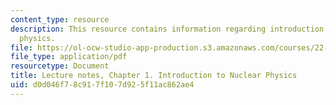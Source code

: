 ```yaml
---
content_type: resource
description: This resource contains information regarding introduction to nuclear
  physics.
file: https://ol-ocw-studio-app-production.s3.amazonaws.com/courses/22-02-introduction-to-applied-nuclear-physics-spring-2012/d0d046f78c917f107d925f11ac862ae4_MIT22_02S12_lec_ch1.pdf
file_type: application/pdf
resourcetype: Document
title: Lecture notes, Chapter 1. Introduction to Nuclear Physics
uid: d0d046f7-8c91-7f10-7d92-5f11ac862ae4
---
```

